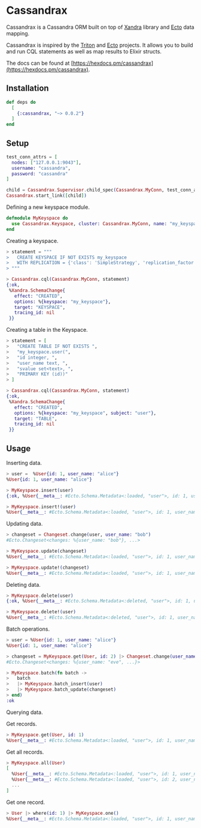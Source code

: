 # Cassandrax

Cassandrax is a Cassandra ORM built on top of [Xandra](https://github.com/lexhide/xandra) library
and [Ecto](https://github.com/elixir-ecto/ecto) data mapping.

Cassandrax is inspired by the [Triton](https://github.com/blitzstudios/triton) and
[Ecto](https://github.com/elixir-ecto/ecto) projects. It allows you to build and run CQL statements
as well as map results to Elixir structs.

The docs can be found at [https://hexdocs.pm/cassandrax](https://hexdocs.pm/cassandrax).

## Installation

```elixir
def deps do
  [
    {:cassandrax, "~> 0.0.2"}
  ]
end
```

## Setup

```elixir
test_conn_attrs = [
  nodes: ["127.0.0.1:9043"],
  username: "cassandra",
  password: "cassandra"
]

child = Cassandrax.Supervisor.child_spec(Cassandrax.MyConn, test_conn_attrs)
Cassandrax.start_link([child])
```

Defining a new keyspace module.

```elixir
defmodule MyKeyspace do
  use Cassandrax.Keyspace, cluster: Cassandrax.MyConn, name: "my_keyspace"
end
```

Creating a keyspace.

```elixir
> statement = """
>   CREATE KEYSPACE IF NOT EXISTS my_keyspace
>   WITH REPLICATION = {'class': 'SimpleStrategy', 'replication_factor': 1}
> """

> Cassandrax.cql(Cassandrax.MyConn, statement)
{:ok,
 %Xandra.SchemaChange{
   effect: "CREATED",
   options: %{keyspace: "my_keyspace"},
   target: "KEYSPACE",
   tracing_id: nil
 }}
```

Creating a table in the Keyspace.

```elixir
> statement = [
>   "CREATE TABLE IF NOT EXISTS ",
>   "my_keyspace.user(",
>   "id integer, ",
>   "user_name text, ",
>   "svalue set<text>, ",
>   "PRIMARY KEY (id))"
> ]

> Cassandrax.cql(Cassandrax.MyConn, statement)
{:ok,
 %Xandra.SchemaChange{
   effect: "CREATED",
   options: %{keyspace: "my_keyspace", subject: "user"},
   target: "TABLE",
   tracing_id: nil
 }}
```
## Usage

Inserting data. 

```elixir
> user =  %User{id: 1, user_name: "alice"}
%User{id: 1, user_name: "alice"}

> MyKeyspace.insert(user) 
{:ok, %User{__meta__: #Ecto.Schema.Metadata<:loaded, "user">, id: 1, user_name: "alice"}}

> MyKeyspace.insert!(user)
%User{__meta__: #Ecto.Schema.Metadata<:loaded, "user">, id: 1, user_name: "alice"}
```

Updating data.

```elixir
> changeset = Changeset.change(user, user_name: "bob")
#Ecto.Changeset<changes: %{user_name: "bob"}, ...>

> MyKeyspace.update(changeset)
%User{__meta__: #Ecto.Schema.Metadata<:loaded, "user">, id: 1, user_name: "bob"}

> MyKeyspace.update!(changeset)
%User{__meta__: #Ecto.Schema.Metadata<:loaded, "user">, id: 1, user_name: "bob"}
```

Deleting data. 

```elixir
> MyKeyspace.delete(user)
{:ok, %User{__meta__: #Ecto.Schema.Metadata<:deleted, "user">, id: 1, user_name: "bob"}}

> MyKeyspace.delete!(user)
%User{__meta__: #Ecto.Schema.Metadata<:deleted, "user">, id: 1, user_name: "bob"}
```

Batch operations.

```elixir
> user = %User{id: 1, user_name: "alice"}
%User{id: 1, user_name: "alice"}

> changeset = MyKeyspace.get(User, id: 2) |> Changeset.change(user_name: "eve")
#Ecto.Changeset<changes: %{user_name: "eve", ...}>

> MyKeyspace.batch(fn batch ->
>   batch
>   |> MyKeyspace.batch_insert(user)
>   |> MyKeyspace.batch_update(changeset)
> end)
:ok
```

Querying data.

Get records.
```elixir
> MyKeyspace.get(User, id: 1)
%User{__meta__: #Ecto.Schema.Metadata<:loaded, "user">, id: 1, user_name: "alice"}
```

Get all records.
```elixir
> MyKeyspace.all(User)
[
  %User{__meta__: #Ecto.Schema.Metadata<:loaded, "user">, id: 1, user_name: "alice"},
  %User{__meta__: #Ecto.Schema.Metadata<:loaded, "user">, id: 2, user_name: "eve"},
  ...
]
```

Get one record.

```elixir
> User |> where(id: 1) |> MyKeyspace.one()
%User{__meta__: #Ecto.Schema.Metadata<:loaded, "user">, id: 1, user_name: "alice"}
```
